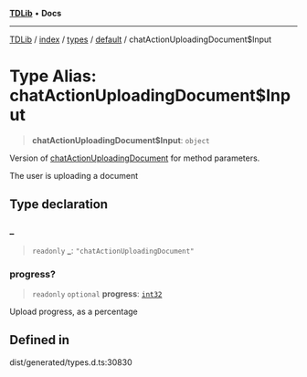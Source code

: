 [**TDLib**](../../../../../../README.md) • **Docs**

***

[TDLib](../../../../../../modules.md) / [index](../../../../../README.md) / [types](../../../README.md) / [default](../README.md) / chatActionUploadingDocument$Input

# Type Alias: chatActionUploadingDocument$Input

> **chatActionUploadingDocument$Input**: `object`

Version of [chatActionUploadingDocument](chatActionUploadingDocument.md) for method parameters.

The user is uploading a document

## Type declaration

### \_

> `readonly` **\_**: `"chatActionUploadingDocument"`

### progress?

> `readonly` `optional` **progress**: [`int32`](int32-1.md)

Upload progress, as a percentage

## Defined in

dist/generated/types.d.ts:30830
